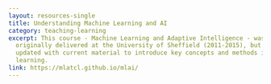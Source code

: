 ```yaml
---
layout: resources-single
title: Understanding Machine Learning and AI
category: teaching-learning
excerpt: This course - Machine Learning and Adaptive Intelligence - was
  originally delivered at the University of Sheffield (2011-2015), but has been
  updated with current material to introduce key concepts and methods in machine
  learning.
link: https://mlatcl.github.io/mlai/
---
```

